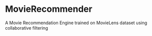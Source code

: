 # MovieRecommender
A Movie Recommendation Engine trained on MovieLens dataset using collaborative filtering
